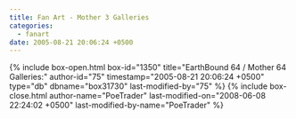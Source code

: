 ```yaml
---
title: Fan Art - Mother 3 Galleries
categories:
  - fanart
date: 2005-08-21 20:06:24 +0500
---
```

{% include box-open.html box-id="1350" title="EarthBound 64 / Mother 64 Galleries:" author-id="75" timestamp="2005-08-21 20:06:24 +0500" type="db" dbname="box31730" last-modified-by="75" %}
<navigator group="Fanart|Earthbound 64" quantity="250" offdir="TRUE" /> <displaytor mode="thumbnail" />
{% include box-close.html author-name="PoeTrader" last-modified-on="2008-06-08 22:24:02 +0500" last-modified-by-name="PoeTrader" %}
